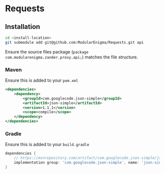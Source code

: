# Requests

## Installation

```bash
cd <install-location>
git submodule add git@github.com:ModularEnigma/Requests.git api
```

Ensure the source files package (`package com.modularenigma.zander.proxy.api;`) matches the file structure.

### Maven

Ensure this is added to your `pom.xml`

```xml
<dependencies>
    <dependency>
        <groupId>com.googlecode.json-simple</groupId>
        <artifactId>json-simple</artifactId>
        <version>1.1.1</version>
        <scope>compile</scope>
    </dependency>
</dependencies>
```

### Gradle

Ensure this is added to your `build.gradle`

```gradle
dependencies {
    // https://mvnrepository.com/artifact/com.googlecode.json-simple/json-simple
    implementation group: 'com.googlecode.json-simple', name: 'json-simple', version: '1.1.1'
}
```
